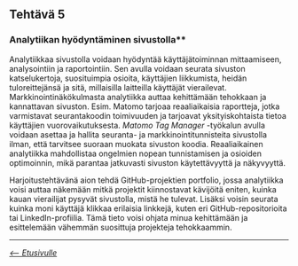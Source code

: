 ## **Tehtävä 5**

### Analytiikan hyödyntäminen sivustolla**

 Analytiikkaa sivustolla voidaan hyödyntää käyttäjätoiminnan mittaamiseen, analysointiin ja raportointiin. 
 Sen avulla voidaan seurata sivuston katselukertoja, suosituimpia osioita, käyttäjien liikkumista, heidän tuloreittejänsä ja sitä, millaisilla laitteilla käyttäjät vierailevat. Markkinointinäkökulmasta analytiikka auttaa kehittämään tehokkaan ja kannattavan sivuston. Esim. Matomo tarjoaa reaaliaikaisia raportteja, jotka varmistavat seurantakoodin toimivuuden ja tarjoavat yksityiskohtaista tietoa käyttäjien vuorovaikutuksesta. *Matomo Tag Manager* -työkalun avulla voidaan asettaa ja hallita seuranta- ja markkinointitunnisteita sivustolla ilman, että tarvitsee suoraan muokata sivuston koodia. Reaaliaikainen analytiikka mahdollistaa ongelmien nopean tunnistamisen ja osioiden optimoinnin, mikä parantaa jatkuvasti sivuston käytettävyyttä ja näkyvyyttä.

Harjoitustehtävänä aion tehdä GitHub-projektien portfolio, jossa analytiikka voisi auttaa näkemään mitkä projektit kiinnostavat kävijöitä eniten, kuinka kauan vierailijat pysyvät sivustolla, mistä he tulevat. 
Lisäksi voisin seurata kuinka moni käyttäjä klikkaa erilaisia linkkejä, kuten eri GitHub-repositorioita tai LinkedIn-profiilia. Tämä tieto voisi ohjata minua kehittämään ja esittelemään vähemmän suosittuja projekteja tehokkaammin.


---
*[<-- Etusivulle](../index.md)*